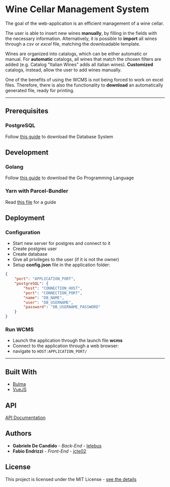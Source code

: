 # Wine Cellar Management System

The goal of the web-application is an efficient management of a wine cellar.

The user is able to insert new wines **manually**, by filling in the fields with the necessary information. Alternatively, it is possible to **import** all wines through a _csv_ or _excel_ file, matching the downloadable template.

Wines are organized into catalogs, which can be either automatic or manual.
For **automatic** catalogs, all wines that match the chosen filters are added (e.g. Catalog "Italian Wines" adds all italian wines). **Customized** catalogs, instead, allow the user to add wines manually. 

One of the benefits of using the WCMS is not being forced to work on excel files. Therefore, there is also the functionality to **download** an automatically generated file, ready for printing. 

---

## Prerequisites

### PostgreSQL

Follow [this guide](https://www.postgresql.org/download/) to download the Database System

## Development

### Golang

Follow [this guide](https://golang.org/doc/install) to download the Go Programming Language

### Yarn with Parcel-Bundler

Read [this file](ui/README.md) for a guide

## Deployment

### Configuration

- Start new server for postgres and connect to it
- Create postgres user
- Create database
- Give all privileges to the user (if it is not the owner)
- Setup __config.json__ file in the application folder:
  
``` json
{
	"port": "APPLICATION_PORT",
	"postgreSQL": {
		"host": "CONNECTION_HOST",
		"port": "CONNECTION_PORT",
		"name": "DB_NAME",
		"user": "DB_USERNAME",
		"password": "DB_USERNAME_PASSWORD"
    }
}
```

### Run WCMS

- Launch the application through the launch file **wcms**
- Connect to the application through a web browser:
- navigate to `HOST:APPLICATION_PORT/`

---

## Built With

* [Bulma](https://bulma.io/)
* [VueJS](https://v1.vuejs.org/)

## API

[API Documentation](https://documenter.getpostman.com/view/3497129/S1TSaKhe?version=latest)

## Authors

- **Gabriele De Candido** - _Back-End_ - [lelebus](https://github.com/lelebus)
- **Fabio Endrizzi** - _Front-End_ - [jcte02](https://github.com/jcte02)

## License

This project is licensed under the MIT License - [see the details](LICENSE)

